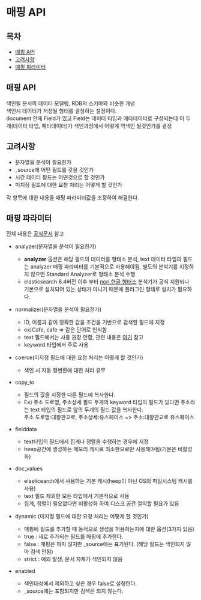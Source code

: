 # 매핑 API

## 목차
- [매핑 API](#매핑-API)
- [고려사항](#고려사항)
- [매핑 파라미터](#매핑-파라미터)

## 매핑 API
색인될 문서의 데이터 모델링, RDB의 스키마와 비슷한 개념\
색인시 데이터가 저장될 형태를 결정하는 설정이다.\
document 안에 Field가 있고 Field는 데이터 타입과 메타데이터로 구성되는데 이 두개(데이터 타입, 메타데이터)가 색인과정에서 어떻게 역색인 될것인가를 결정

## 고려사항
- 문자열을 분석이 필요한가
- _source에 어떤 필드를 갖을 것인가
- 시간 데이터 필드는 어떤것으로 할 것인가
- 미지정 필드에 대한 요청 처리는 어떻게 할 것인가

각 항목에 대한 내용을 매핑 파라미터값을 조정하여 해결한다.

## 매핑 파라미터
전체 내용은 [공식문서](https://www.elastic.co/guide/en/elasticsearch/reference/current/mapping-params.html) 참고

- analyzer(문자열을 분석이 필요한가)
    - **analyzer** 옵션은 해당 필드의 데이터를 형태소 분석, text 데이터 타입의 필드는 analyzer 매핑 파라미터를 기본적으로 사용해야됨, 별도의 분석기를 지정하지 않으면 Standard Analyzer로 형태소 분석 수행
    - elasticsearch 6.4버전 이후 부터 [nori 한글 형태소](https://www.elastic.co/guide/en/elasticsearch/plugins/7.2/analysis-nori.html) 분석기가 공식 지원되나 기본으로 설치되어 있는 상태가 아니기 때문에 플러그인 형태로 설치가 필요하다.

- normalizer(문자열을 분석이 필요한가)
    - ID, 이름과 같이 정확한 값을 조건을 기반으로 검색할 필드에 지정
    - ex)Cafe, cafe => 같은 단어로 인식함
    - text 필드에서는 사용 권장 안함, 관련 내용은 [여기](https://www.elastic.co/guide/en/elasticsearch/reference/7.2/query-dsl-term-query.html) 참고
    - keyword 타입에서 주로 사용
    
- coerce(미지정 필드에 대한 요청 처리는 어떻게 할 것인가)
    - 색인 시 자동 형변환에 대한 처리 유무
    
- copy_to
    - 필드의 값을 지정한 다른 필드에 복사한다.
    - Ex) 주소 도로명, 주소상세 필드 두개의 keyword 타입의 필드가 있다면 주소라는 text 타입의 필드로 앞의 두개의 필드 값을 복사한다.\
    주소 도로명:대왕판교로, 주소상세:유스페이스 => 주소:대왕판교로 유스페이스

- fielddata
    - text타입의 필드에서 집계나 정렬을 수행하는 경우에 지정
    - heep공간에 생성하는 메모리 캐시로 최소한으로만 사용해야됨(기본은 비활성화)
    
- doc_values
    - elasticearch에서 사용하는 기본 캐시(heep이 아닌 OS의 파일시스템 캐시를 사용)
    - text 필드 제외한 모든 타입에서 기본적으로 사용
    - 집계, 정렬이 필요없다면 비활성화 하여 디스크 공간 절약할 필요가 있음
    
- dynamic (미지정 필드에 대한 요청 처리는 어떻게 할 것인가)
    - 매핑에 필드를 추가할 때 동적으로 생성을 허용하는지에 대한 옵션(3가지 있음)
    - true : 새로 추가되는 필드를 매핑에 추가한다.
    - false : 매핑은 하지 않지만 _source에는 표기된다. (해당 필드는 색인되지 않아 검색 안됨)
    - strict : 예외 발생, 문서 자체가 색인되지 않음
    
- enabled
    - 색인대상에서 제외하고 싶은 경우 false로 설정한다.
    - _source에는 포함되지만 검색은 되지 않는다.
    